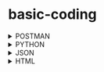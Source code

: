 # basic-coding

<details><summary> POSTMAN </summary>

  Contents
  
</details>





<details><summary> PYTHON </summary>

  Contents
  
</details>





<details><summary> JSON </summary>

  Contents
  
</details>





<details><summary> HTML </summary>

  Contents
  
</details>



